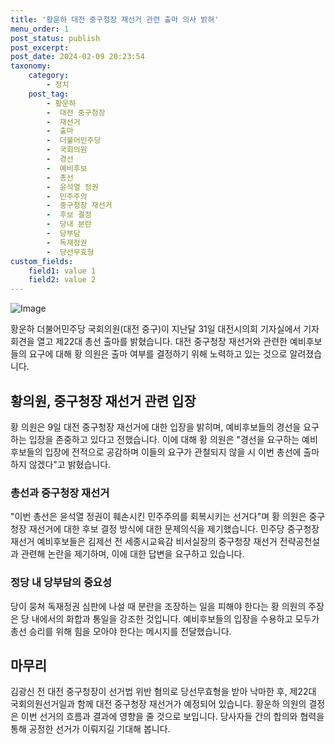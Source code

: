 ```yaml
---
title: '황운하 대전 중구청장 재선거 관련 출마 의사 밝혀'
menu_order: 1
post_status: publish
post_excerpt: 
post_date: 2024-02-09 20:23:54
taxonomy:
    category:
        - 정치
    post_tag:
        - 황운하
        -  대전 중구청장
        -  재선거
        -  출마
        -  더불어민주당
        -  국회의원
        -  경선
        -  예비후보
        -  총선
        -  윤석열 정권
        -  민주주의
        -  중구청장 재선거
        -  후보 결정
        -  당내 분란
        -  당부담
        -  독재정권
        -  당선무효형
custom_fields:
    field1: value 1
    field2: value 2
---
```


![Image](https://imgnews.pstatic.net/image/656/2024/02/09/0000079291_001_20240209160901552.jpg?type=w647)

황운하 더불어민주당 국회의원(대전 중구)이 지난달 31일 대전시의회 기자실에서 기자회견을 열고 제22대 총선 출마를 밝혔습니다. 대전 중구청장 재선거와 관련한 예비후보들의 요구에 대해 황 의원은 출마 여부를 결정하기 위해 노력하고 있는 것으로 알려졌습니다.
## 황의원, 중구청장 재선거 관련 입장
황 의원은 9일 대전 중구청장 재선거에 대한 입장을 밝히며, 예비후보들의 경선을 요구하는 입장을 존중하고 있다고 전했습니다. 이에 대해 황 의원은 "경선을 요구하는 예비후보들의 입장에 전적으로 공감하며 이들의 요구가 관철되지 않을 시 이번 총선에 출마하지 않겠다"고 밝혔습니다.
### 총선과 중구청장 재선거
"이번 총선은 윤석열 정권이 훼손시킨 민주주의를 회복시키는 선거다"며 황 의원은 중구청장 재선거에 대한 후보 결정 방식에 대한 문제의식을 제기했습니다. 민주당 중구청장 재선거 예비후보들은 김제선 전 세종시교육감 비서실장의 중구청장 재선거 전략공천설과 관련해 논란을 제기하며, 이에 대한 답변을 요구하고 있습니다.
### 정당 내 당부담의 중요성
당이 뭉쳐 독재정권 심판에 나설 때 분란을 조장하는 일을 피해야 한다는 황 의원의 주장은 당 내에서의 화합과 통일을 강조한 것입니다. 예비후보들의 입장을 수용하고 모두가 총선 승리를 위해 힘을 모아야 한다는 메시지를 전달했습니다.
## 마무리
김광신 전 대전 중구청장이 선거법 위반 혐의로 당선무효형을 받아 낙마한 후, 제22대 국회의원선거일과 함께 대전 중구청장 재선거가 예정되어 있습니다. 황운하 의원의 결정은 이번 선거의 흐름과 결과에 영향을 줄 것으로 보입니다. 당사자들 간의 합의와 협력을 통해 공정한 선거가 이뤄지길 기대해 봅니다.
